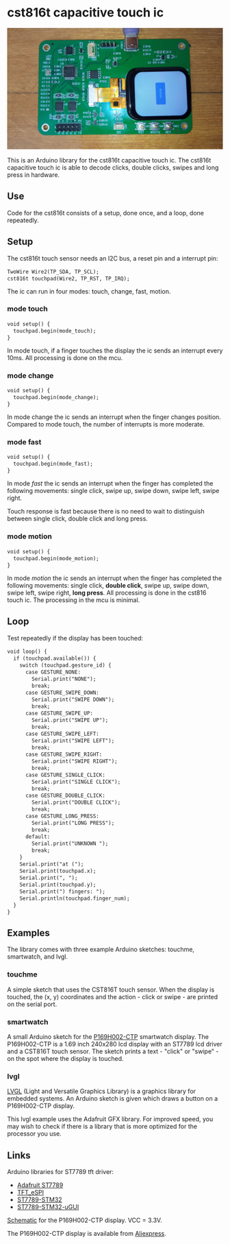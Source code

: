 # cst816t capacitive touch ic

[![cst816t touch screen](extras/P169H002-CTP-small.jpg)](https://github.com/koendv/cst816t/raw/master/extras/P169H002-CTP.jpg)


This is an Arduino library for the cst816t capacitive touch ic.  The cst816t capacitive touch ic is able to decode clicks, double clicks, swipes and long press in hardware.

## Use

Code for the cst816t consists of a setup, done once, and a loop, done repeatedly.

## Setup

The cst816t touch sensor needs an I2C bus, a reset pin  and a interrupt pin:
```
TwoWire Wire2(TP_SDA, TP_SCL);
cst816t touchpad(Wire2, TP_RST, TP_IRQ);
```
The ic can run in four modes: touch, change, fast, motion.

### mode touch
```
void setup() {
  touchpad.begin(mode_touch);
}
```
In mode touch, if a finger touches the display the ic sends an interrupt every 10ms. All processing is done on the mcu.

### mode change
```
void setup() {
  touchpad.begin(mode_change);
}
```
In mode change the ic sends an interrupt when the finger changes position. Compared to mode touch, the number of interrupts is more moderate.

### mode fast

```
void setup() {
  touchpad.begin(mode_fast);
}
```

In mode _fast_ the ic sends an interrupt when the finger has completed the following movements: single click, swipe up, swipe down, swipe left, swipe right.

Touch response is fast because there is no need to wait to distinguish between single click, double click and long press.

### mode motion

```
void setup() {
  touchpad.begin(mode_motion);
}
```

In mode _motion_ the ic sends an interrupt when the finger has completed the following movements: single click, **double click**, swipe up, swipe down, swipe left, swipe right, **long press**. All processing is done in the cst816 touch ic. The processing in the mcu is minimal.

## Loop

Test repeatedly if the display has been touched:

```
void loop() {
  if (touchpad.available()) {
    switch (touchpad.gesture_id) {
      case GESTURE_NONE:
        Serial.print("NONE");
        break;
      case GESTURE_SWIPE_DOWN:
        Serial.print("SWIPE DOWN");
        break;
      case GESTURE_SWIPE_UP:
        Serial.print("SWIPE UP");
        break;
      case GESTURE_SWIPE_LEFT:
        Serial.print("SWIPE LEFT");
        break;
      case GESTURE_SWIPE_RIGHT:
        Serial.print("SWIPE RIGHT");
        break;
      case GESTURE_SINGLE_CLICK:
        Serial.print("SINGLE CLICK");
        break;
      case GESTURE_DOUBLE_CLICK:
        Serial.print("DOUBLE CLICK");
        break;
      case GESTURE_LONG_PRESS:
        Serial.print("LONG PRESS");
        break;
      default:
        Serial.print("UNKNOWN ");
        break;
    }
    Serial.print("at (");
    Serial.print(touchpad.x);
    Serial.print(", ");
    Serial.print(touchpad.y);
    Serial.print(") fingers: ");
    Serial.println(touchpad.finger_num);
  }
}
```

## Examples

The library comes with three example Arduino sketches: touchme, smartwatch, and lvgl.

### touchme

A simple sketch that uses the CST816T touch sensor. When the display is touched, the (x, y) coordinates and the action - click or swipe - are printed on the serial port.

### smartwatch

A small Arduino sketch for the [P169H002-CTP](https://www.google.com/search?q=P169H002-CTP) smartwatch display. The P169H002-CTP is a 1.69 inch 240x280 lcd display with an ST7789 lcd driver and a CST816T touch sensor. The sketch prints a text - "click" or "swipe" - on the spot where the display is touched.

### lvgl

[LVGL](http://www.lvgl.io) (Light and Versatile Graphics Library) is a graphics library for embedded systems. An Arduino sketch is given which draws a button on a P169H002-CTP display.

This lvgl example uses the Adafruit GFX library. For improved speed, you may wish to check if there is a library that is more optimized for the processor you use.

## Links
Arduino libraries for ST7789 tft driver:

- [Adafruit ST7789](https://github.com/adafruit/Adafruit-ST7735-Library/)
- [TFT_eSPI](https://github.com/Bodmer/TFT_eSPI)
- [ST7789-STM32](https://github.com/Floyd-Fish/ST7789-STM32)
- [ST7789-STM32-uGUI](https://github.com/deividAlfa/ST7789-STM32-uGUI)


[Schematic](extras/Schematic_drawing_2023-06-21.pdf
) for the P169H002-CTP display. VCC = 3.3V.

The P169H002-CTP display is available from [Aliexpress](https://www.aliexpress.com/item/1005005238299349.html).
